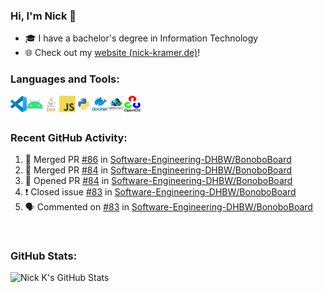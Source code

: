### Hi, I'm Nick 👋

- 🎓 I have a bachelor's degree in Information Technology
- 🌐 Check out my [website (nick-kramer.de)](http://nick-kramer.de)!
<!---
- 🌱 I’m currently learning to write good Code
- 🥅 Goals for 2022: Starting a small blog.
<br />
-->
### Languages and Tools:

<img align="left" alt="Visual Studio Code" width="26px" src="https://raw.githubusercontent.com/github/explore/80688e429a7d4ef2fca1e82350fe8e3517d3494d/topics/visual-studio-code/visual-studio-code.png" title="Visual Studio Code" />
<img align="left" alt="Android-Dev" width="26px" src="https://raw.githubusercontent.com/github/explore/80688e429a7d4ef2fca1e82350fe8e3517d3494d/topics/android/android.png" title="Android-Dev" />
<!---<img align="left" alt="Python" width="26px" src="https://raw.githubusercontent.com/Na1k/Na1k/master/icons/Expo.png" title="Python" />-->
<img align="left" alt="Java" width="26px" src="https://raw.githubusercontent.com/github/explore/80688e429a7d4ef2fca1e82350fe8e3517d3494d/topics/java/java.png" title="Java" />
<img align="left" alt="JavaScript" width="26px" src="https://raw.githubusercontent.com/github/explore/80688e429a7d4ef2fca1e82350fe8e3517d3494d/topics/javascript/javascript.png" title="JavaScript" />
<img align="left" alt="Python" width="26px" src="https://raw.githubusercontent.com/github/explore/80688e429a7d4ef2fca1e82350fe8e3517d3494d/topics/python/python.png" title="Python" />
<img align="left" alt="Docker" width="26px" src="https://raw.githubusercontent.com/github/explore/80688e429a7d4ef2fca1e82350fe8e3517d3494d/topics/docker/docker.png" title="Docker" />
<img align="left" alt="VMware" width="26px" src="https://raw.githubusercontent.com/Na1k/Na1k/master/icons/VMware.png" title="VMware" />
<img align="left" alt="OpenCV" width="26px" src="https://raw.githubusercontent.com/github/explore/80688e429a7d4ef2fca1e82350fe8e3517d3494d/topics/opencv/opencv.png" title="OpenCV" />

<br />
<br />

### Recent GitHub Activity:
<!--START_SECTION:activity-->
1. 🎉 Merged PR [#86](https://github.com/Software-Engineering-DHBW/BonoboBoard/pull/86) in [Software-Engineering-DHBW/BonoboBoard](https://github.com/Software-Engineering-DHBW/BonoboBoard)
2. 🎉 Merged PR [#84](https://github.com/Software-Engineering-DHBW/BonoboBoard/pull/84) in [Software-Engineering-DHBW/BonoboBoard](https://github.com/Software-Engineering-DHBW/BonoboBoard)
3. 💪 Opened PR [#84](https://github.com/Software-Engineering-DHBW/BonoboBoard/pull/84) in [Software-Engineering-DHBW/BonoboBoard](https://github.com/Software-Engineering-DHBW/BonoboBoard)
4. ❗️ Closed issue [#83](https://github.com/Software-Engineering-DHBW/BonoboBoard/issues/83) in [Software-Engineering-DHBW/BonoboBoard](https://github.com/Software-Engineering-DHBW/BonoboBoard)
5. 🗣 Commented on [#83](https://github.com/Software-Engineering-DHBW/BonoboBoard/issues/83) in [Software-Engineering-DHBW/BonoboBoard](https://github.com/Software-Engineering-DHBW/BonoboBoard)
<!--END_SECTION:activity-->

<br />

### GitHub Stats:
<img align="left" alt="Nick K's GitHub Stats" src="https://github-readme-stats.na1k.vercel.app/api?username=Na1k&count_private=true&show_icons=true&theme=radical&include_all_commits=true" />

[app]: https://play.google.com/store/apps/details?id=de.significant.darts

